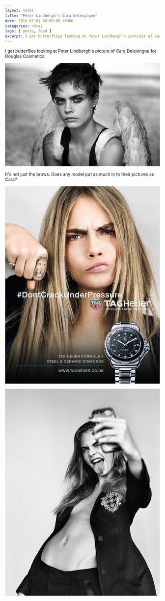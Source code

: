 ```yaml
---
layout: notes
title: "Peter Lindbergh's Cara Delevingne"
date: 2018-07-01 08:00:00 +0000
categories: notes
tags: [ photo, feed ]
excerpt: I get butterflies looking at Peter Lindbergh's portrait of Cara Delevingne.
---
```


I get butterflies looking at Peter Lindbergh's picture of Cara Delevingne for Douglas Cosmetics.

![Cara Delevingne](/images/blog/why-i-love-this-picture/cara-delevingne.jpg)

It's not just the brows. Does any model put as much in to their pictures as Cara?

![Cara Delevingne for Tag Heuer](/images/blog/why-i-love-this-picture/cara-delevingne-tag.jpg)

![Cara Delevingne for Vogue](/images/blog/why-i-love-this-picture/cara-delevingne-vogue.jpg)